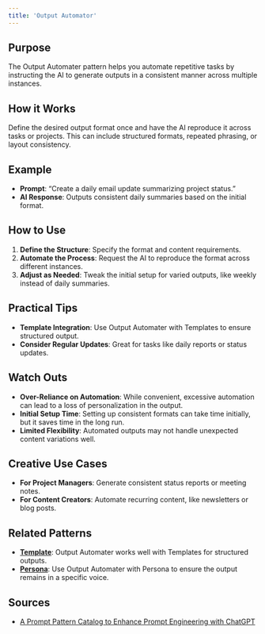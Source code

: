 ```yaml
---
title: 'Output Automator'
---
```


## Purpose
The Output Automater pattern helps you automate repetitive tasks by instructing the AI to generate outputs in a consistent manner across multiple instances.

## How it Works
Define the desired output format once and have the AI reproduce it across tasks or projects. This can include structured formats, repeated phrasing, or layout consistency.

## Example
- **Prompt**: “Create a daily email update summarizing project status.”
- **AI Response**: Outputs consistent daily summaries based on the initial format.

## How to Use
1. **Define the Structure**: Specify the format and content requirements.
2. **Automate the Process**: Request the AI to reproduce the format across different instances.
3. **Adjust as Needed**: Tweak the initial setup for varied outputs, like weekly instead of daily summaries.

## Practical Tips
- **Template Integration**: Use Output Automater with Templates to ensure structured output.
- **Consider Regular Updates**: Great for tasks like daily reports or status updates.

## Watch Outs
- **Over-Reliance on Automation**: While convenient, excessive automation can lead to a loss of personalization in the output.
- **Initial Setup Time**: Setting up consistent formats can take time initially, but it saves time in the long run.
- **Limited Flexibility**: Automated outputs may not handle unexpected content variations well.

## Creative Use Cases
- **For Project Managers**: Generate consistent status reports or meeting notes.
- **For Content Creators**: Automate recurring content, like newsletters or blog posts.

## Related Patterns
- **[Template](../template)**: Output Automater works well with Templates for structured outputs.
- **[Persona](../persona)**: Use Output Automater with Persona to ensure the output remains in a specific voice.

## Sources
- [A Prompt Pattern Catalog to Enhance Prompt Engineering with ChatGPT](https://arxiv.org/pdf/2302.11382)